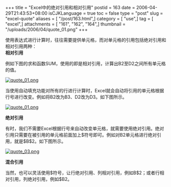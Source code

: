 +++
title = "Excel中的绝对引用和相对引用"
postid = 163
date = 2006-04-29T21:43:53+08:00
isCJKLanguage = true
toc = false
type = "post"
slug = "excel-quote"
aliases = [ "/post/163.html",]
category = [ "use",]
tag = [ "excel",]
attachments = [ "161", "162", "164",]
thumbnail = "/uploads/2006/04/quote_01.png"
+++


使用表达式进行计算时，往往需要提供单元格，而对单元格的引用包括绝对引用和相对引用两种：  
**相对引用**

例如下图的求和函数SUM，使用的即是相对引用，计算出B2至D2之间所有单元格的值。  

[![quote\_01.png](/uploads/2006/04/quote_01.png)](/uploads/2006/04/quote_01.png "quote_01.png")  

当使用自动填充功能对所有的行进行计算时，Excel就会自动将引用的单元格根据行号进行改变。例如将B2改为B3、D2改为D3。如下图所示。  

[![quote\_01.png](/uploads/2006/04/quote_02.png)](/uploads/2006/04/quote_01.png "quote_02.png")

**绝对引用**

有时，我们不需要Excel根据行号来自动改变单元格，就需要使用绝对引用。绝对引用只需要在被引用的单元格前面加上\$符号即可。例如对B2单元格进行绝对引用，就是\$B\$2。如下图所示。  

[![quote\_03.png](/uploads/2006/04/quote_03.png)](/uploads/2006/04/quote_03.png "quote_03.png")

**混合引用**

当然，也可以灵活使用\$符号，让行绝对引用、列相对引用，例如B\$2；或者行相对引用，列绝对引用，例如\$B2。

